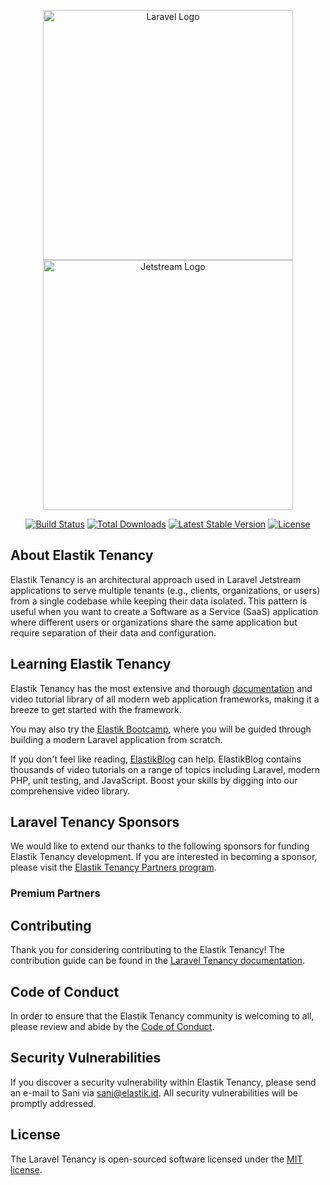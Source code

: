 <p align="center">
<a href="https://laravel.com" target="_blank"><img src="https://raw.githubusercontent.com/laravel/art/master/logo-lockup/5%20SVG/2%20CMYK/1%20Full%20Color/laravel-logolockup-cmyk-red.svg" width="400" alt="Laravel Logo"></a>
<a href="https://jetstream.laravel.com" target="_blank">
<img src="https://picperf.io/https://laravelnews.s3.amazonaws.com/images/jetstream.png" width="400" alt="Jetstream Logo"></img>
</a>
</p>

<p align="center">
<a href="https://github.com/laravel/framework/actions"><img src="https://github.com/laravel/framework/workflows/tests/badge.svg" alt="Build Status"></a>
<a href="https://packagist.org/packages/laravel/framework"><img src="https://img.shields.io/packagist/dt/laravel/framework" alt="Total Downloads"></a>
<a href="https://packagist.org/packages/laravel/framework"><img src="https://img.shields.io/packagist/v/laravel/framework" alt="Latest Stable Version"></a>
<a href="https://packagist.org/packages/laravel/framework"><img src="https://img.shields.io/packagist/l/laravel/framework" alt="License"></a>
</p>

## About Elastik Tenancy

Elastik Tenancy is an architectural approach used in Laravel Jetstream applications to serve multiple tenants (e.g., clients, organizations, or users) from a single codebase while keeping their data isolated. This pattern is useful when you want to create a Software as a Service (SaaS) application where different users or organizations share the same application but require separation of their data and configuration.

## Learning Elastik Tenancy

Elastik Tenancy has the most extensive and thorough [documentation](https://tenancy.elastik.id/docs) and video tutorial library of all modern web application frameworks, making it a breeze to get started with the framework.

You may also try the [Elastik Bootcamp](https://bootcamp.elastik.com), where you will be guided through building a modern Laravel application from scratch.

If you don't feel like reading, [ElastikBlog](https://elastik.com/blog) can help. ElastikBlog contains thousands of video tutorials on a range of topics including Laravel, modern PHP, unit testing, and JavaScript. Boost your skills by digging into our comprehensive video library.

## Laravel Tenancy Sponsors

We would like to extend our thanks to the following sponsors for funding Elastik Tenancy development. If you are interested in becoming a sponsor, please visit the [Elastik Tenancy Partners program](https://partners.tenancy.elastik.id).

### Premium Partners

## Contributing

Thank you for considering contributing to the Elastik Tenancy! The contribution guide can be found in the [Laravel Tenancy documentation](https://tenancy.elastik.id/docs/contributions).

## Code of Conduct

In order to ensure that the Elastik Tenancy community is welcoming to all, please review and abide by the [Code of Conduct](https://tenancy.elastik.id/docs/contributions#code-of-conduct).

## Security Vulnerabilities

If you discover a security vulnerability within Elastik Tenancy, please send an e-mail to Sani via [sani@elastik.id](mailto:sani@elastik.id). All security vulnerabilities will be promptly addressed.

## License

The Laravel Tenancy is open-sourced software licensed under the [MIT license](https://opensource.org/licenses/MIT).
